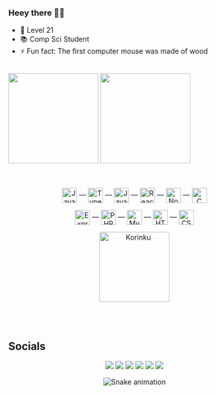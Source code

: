   ### Heey there 👋🏽
  
  - 🌱 Level 21
  - 📚 Comp Sci Student
  - ⚡ Fun fact: The first computer mouse was made of wood
  
  ## 
<div align="left">
      <a href="https://github.com/rafaballerini"></a>
      <img height="180em" src="https://github-readme-stats.vercel.app/api?username=korinku&show_icons=true&theme=nord&include_all_commits=true&count_private=true&custom_title=GitHub%20Stats"/>
      <img height="180em" src="https://github-readme-stats.vercel.app/api/top-langs/?username=korinku&layout=compact&langs_count=7&theme=nord&custom_title=Languages"/>
</div>

  ##
<div style="display: inline_block" align="center"><br>
  <img align="center" alt="JavaScript" height="30" src="https://img.shields.io/badge/JavaScript-323330?style=for-the-badge&logo=javascript&logoColor=F7DF1E">
  —
  <img align="center" alt="Typescript" height="30" src="https://img.shields.io/badge/TypeScript-007ACC?style=for-the-badge&logo=typescript&logoColor=white">
  —
  <img align="center" alt="Java" height="30" src="https://img.shields.io/badge/Java-ED8B00?style=for-the-badge&logo=java&logoColor=white">
  —
  <img align="center" alt="React" height="30" src="https://img.shields.io/badge/React-20232A?style=for-the-badge&logo=react&logoColor=61DAFB">
  —
  <img align="center" alt="NodeJS" height="30" src="https://img.shields.io/badge/Node.js-43853D?style=for-the-badge&logo=node.js&logoColor=white">
  —
  <img align="center" alt="C" height="30" src="https://img.shields.io/badge/C-00599C?style=for-the-badge&logo=c&logoColor=white">
  <p><p>
  <img align="center" alt="Express" height="30" src="https://img.shields.io/badge/Express.js-404D59?style=for-the-badge">
   —
  <img align="center" alt="PHP" height="30" src="https://img.shields.io/badge/PHP-777BB4?style=for-the-badge&logo=php&logoColor=white">
   —
  <img align="center" alt="MySQL" height="30" src="https://img.shields.io/badge/MySQL-00000F?style=for-the-badge&logo=mysql&logoColor=white">
   —
  <img align="center" alt="HTML" height="30" src="https://img.shields.io/badge/HTML5-E34F26?style=for-the-badge&logo=html5&logoColor=white">
   —
  <img align="center" alt="CSS" height="30" src="https://img.shields.io/badge/CSS3-1572B6?style=for-the-badge&logo=css3&logoColor=white">
</div>
  
  <div align="center">
    <img align="center" alt="Korinku" width="140" src="https://cdn.discordapp.com/attachments/810371590721765416/881526075572781056/4M4z.gif">
  </div>
  
  ## 
  
  <br>
  
  ## Socials
 
<div align="center">
  <a href="https://www.linkedin.com/in/korinku" target="_blank"><img src="https://img.shields.io/badge/-LinkedIn-%230077B5?style=for-the-badge&logo=linkedin&logoColor=white" target="_blank"></a>
  <a href="https://github.com/korinku" target="_blank"><img src="https://img.shields.io/badge/GitHub-100000?style=for-the-badge&logo=github&logoColor=white" target="_blank"></a>
  <a href = "mailto:andrempereiras@gmail.com" target="_blank"><img src="https://img.shields.io/badge/Gmail-D14836?style=for-the-badge&logo=gmail&logoColor=white" target="_blank"></a>
  <a href="https://instagram.com/korinku" target="_blank"><img src="https://img.shields.io/badge/-Instagram-%23E4405F?style=for-the-badge&logo=instagram&logoColor=white" target="_blank"></a>
  <a href="https://www.youtube.com/channel/korinku" target="_blank"><img src="https://img.shields.io/badge/YouTube-FF0000?style=for-the-badge&logo=youtube&logoColor=white" target="_blank"></a>
 	<a href="https://www.twitch.tv/xkorinku" target="_blank"><img src="https://img.shields.io/badge/Twitch-9146FF?style=for-the-badge&logo=twitch&logoColor=white" target="_blank"></a>
 
  ![Snake animation](https://github.com/korinku/korinku/blob/output/github-contribution-grid-snake.svg)
 
</div>
